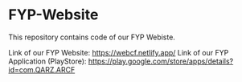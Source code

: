 # FYP-Website
This repository contains code of our FYP Webiste.

Link of our FYP Website: https://webcf.netlify.app/
Link of our FYP Application (PlayStore): https://play.google.com/store/apps/details?id=com.QARZ.ARCF
